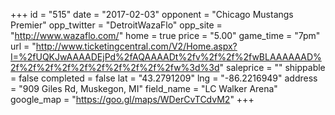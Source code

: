 +++
id = "515"
date = "2017-02-03"
opponent = "Chicago Mustangs Premier"
opp_twitter = "DetroitWazaFlo"
opp_site = "http://www.wazaflo.com/"
home = true
price = "5.00"
game_time = "7pm"
url = "http://www.ticketingcentral.com/V2/Home.aspx?I=%2fUQKJwAAAADEjPd%2fAQAAAADt%2fv%2f%2f%2fwBLAAAAAAD%2f%2f%2f%2f%2f%2f%2f%2f%2f%2fw%3d%3d"
saleprice = ""
shippable = false
completed = false
lat = "43.2791209"
lng = "-86.2216949"
address = "909 Giles Rd, Muskegon, MI"
field_name = "LC Walker Arena"
google_map = "https://goo.gl/maps/WDerCvTCdvM2"
+++
